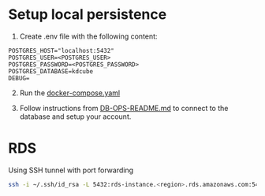 
# Setup local persistence
1. Create .env file with the following content:
```.env
POSTGRES_HOST="localhost:5432"
POSTGRES_USER=<POSTGRES_USER>
POSTGRES_PASSWORD=<POSTGRES_PASSWORD>
POSTGRES_DATABASE=kdcube
DEBUG=
```

2. Run the [docker-compose.yaml](../../../../../deployment/docker/localstorage/docker-compose.yaml)

3. Follow instructions from [DB-OPS-README.md](DB-OPS-README.md) to connect to the database and setup your account.


# RDS
Using SSH tunnel with port forwarding

```bash
ssh -i ~/.ssh/id_rsa -L 5432:rds-instance.<region>.rds.amazonaws.com:5432 ubuntu@bastion -N -f
```
